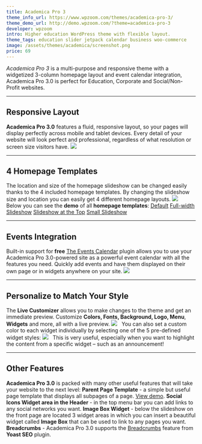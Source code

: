 ```yaml
---
title: Academica Pro 3
theme_info_url: https://www.wpzoom.com/themes/academica-pro-3/
theme_demo_url: http://demo.wpzoom.com/?theme=academica-pro-3
developer: wpzoom
intro: Higher education WordPress theme with flexible layout.
theme_tags: education slider jetpack calendar business woo-commerce
image: /assets/themes/academica/screenshot.png
price: 69
---
```


<em>Academica Pro 3</em> is a multi-purpose and responsive theme with a widgetized 3-column homepage layout and event calendar integration, Academica Pro 3.0 is perfect for Education, Corporate and Social/Non-Profit websites.

* * *

## Responsive Layout

**Academica Pro 3.0** features a fluid, responsive layout, so your pages will display perfectly across mobile and tablet devices. Every detail of your website will look perfect and professional, regardless of what resolution or screen size visitors have. ![](https://www.wpzoom.com/wp-content/uploads/2017/06/academica-30-responsive.png)

* * *

## 4 Homepage Templates

The location and size of the homepage slideshow can be changed easily thanks to the 4 included homepage templates. By changing the slideshow size and location you can easily get 4 different homepage layouts. ![](https://www.wpzoom.com/wp-content/uploads/2017/06/home-academica30.png)   Below you can see the **demo** of all **homepage templates**: [Default](http://demo.wpzoom.com/academica-pro-3/) [Full-width Slideshow](http://demo.wpzoom.com/academica-pro-3/homepage-2-2/) [Slideshow at the Top](http://demo.wpzoom.com/academica-pro-3/homepage-2/) [Small Slideshow](http://demo.wpzoom.com/academica-pro-3/homepage-3/)

* * *


## Events Integration

Built-in support for **free** [The Events Calendar](https://wordpress.org/plugins/the-events-calendar/) plugin allows you to use your Academica Pro 3.0-powered site as a powerful event calendar with all the features you need. Quickly add events and have them displayed on their own page or in widgets anywhere on your site. ![](https://www.wpzoom.com/wp-content/uploads/2017/06/academica-30-events.png)

* * *

## Personalize to Match Your Style

The **Live Customizer** allows you to make changes to the theme and get an immediate preview. Customize **Colors, Fonts, Background, Logo, Menu**, **Widgets** and more, all with a live preview. ![](https://www.wpzoom.com/wp-content/uploads/2017/06/academica-30-colors.png)   You can also set a custom color to each widget individually by selecting one of the 5 pre-defined widget styles: ![](https://www.wpzoom.com/wp-content/uploads/2017/06/academica-30-widgets.png)   This is very useful, especially when you want to highlight the content from a specific widget – such as an announcement!

* * *

## Other Features

**Academica Pro 3.0** is packed with many other useful features that will take your website to the next level: **Parent Page Template** - a simple but useful page template that displays all subpages of a page. [View demo](http://demo.wpzoom.com/academica-pro-3/page-showing-sub-pages/). **Social Icons Widget area in the Header** - in the top menu bar you can add links to any social networks you want. **Image Box Widget** - below the slideshow on the front page are located 3 widget areas in which you can insert a beautiful widget called **Image Box** that can be used to link to any pages you want. **Breadcrumbs** - Academica Pro 3.0 supports the [Breadcrumbs](https://kb.yoast.com/kb/implement-wordpress-seo-breadcrumbs/) feature from **Yoast SEO** plugin.
